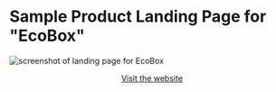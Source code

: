 # Sample Product Landing Page for "EcoBox"

![screenshot of landing page for EcoBox](https://github.com/Teller501/landing-page/assets/113039777/0ad63a45-dedb-4a78-a9bc-f3ce06a79907)

<div align="center">

[Visit the website](https://landing-page-9uih8apnn-teller501.vercel.app/)

</div>
